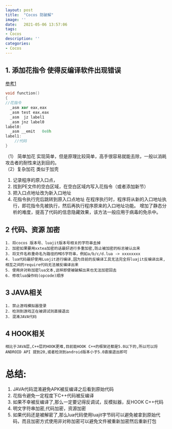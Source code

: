 ```yaml
---
layout: post
title:  "Cocos 防破解"
image: ''
date:   2021-05-06 13:57:06
tags:
- Cocos
description: ''
categories: 
- Cocos
---
```

## 1. 添加花指令 使得反编译软件出现错误
[参考1](https://blog.csdn.net/cuijinquan/article/details/18408053?utm_medium=distribute.pc_relevant.none-task-blog-2%7Edefault%7EBlogCommendFromMachineLearnPai2%7Edefault-18.control&depth_1-utm_source=distribute.pc_relevant.none-task-blog-2%7Edefault%7EBlogCommendFromMachineLearnPai2%7Edefault-18.control)
```c++
void function()
{
//花指令
  _asm xor eax,eax
  _asm test eax,eax
  _asm  jz label1
  _asm jnz label0
label0:
  _asm __emit   0e8h
label1:
    //代码
}
```
（1）  简单加花
实现简单，但是原理比较简单，高手很容易就能去除，一般以消耗攻击者的耐性来达到目的。  
（2）复杂加花
类似于加壳
1.  记录程序的原入口点，
2.  找到PE文件的空白区域，在空白区域内写入花指令（或者添加新节）
3.  把入口点地址改为新入口地址
4.  花指令执行完后跳转到原入口点地址
在程序执行时，程序将从新的入口地址执行，即花指令先被执行，然后再执行程序原来的入口地址功能。
增加了静态分析的难度，提高了代码的信息隐藏效果，该方法一般应用于病毒的免杀中。

## 2 代码、资源 加密
    1. 将cocos 版本号、luajit版本号相关的字符串去掉
    2. 加密如果要用xxtea加密的话最好进行多重加密,防止被加密的标志被认出来
    3. 将文件名称重命名为路径的MD5字符串，例如a/b/c/d.lua -> xxxxxxxx
    4. lua代码最好使用Luajit进行编译,因为目前的反编译工具无法完全将luajit反编译出来,相互之间的require代码无法被反编译出来
    5. 使用非对称加密lua文本,这样即使被破解出来也无法加密回去
    6. 修改lua操作码(opcode)顺序

## 3 JAVA相关 
    1. 禁止游戏模拟器登录
    2. 检测到游戏正在被调试则直接退出
    3. 混淆JAVA代码

## 4 HOOK相关
    相比于JAVA层,C++层的HOOK更难,目前能HOOK C++的框架还都是5.0以下的,所以可以将ANDROID API 提到20,或者检测到android版本小于5.0直接退出即可



# 总结:
1. JAVA代码混淆避免APK被反编译之后看到原始代码
2. 花指令避免一定程度下C++代码被反编译
3. 如果不幸被反编译了,那么一定要记得反调试，反模拟器，反HOOK C++代码
4. 明文字符串加密,代码加密，资源加密
5. 如果代码还是被解密了,那么lua代码使用luajit字节码可以避免被拿到原始代码，而且加密方式使用非对称加密可以避免文件被重新加密然后重新打包




